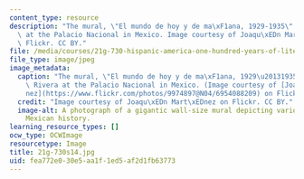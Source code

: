 ```yaml
---
content_type: resource
description: "The mural, \"El mundo de hoy y de ma\xF1ana, 1929-1935\" by Diego Rivera\
  \ at the Palacio Nacional in Mexico. Image courtesy of Joaqu\xEDn Mart\xEDnez on\
  \ Flickr. CC BY."
file: /media/courses/21g-730-hispanic-america-one-hundred-years-of-literature-and-film-spring-2014/fea772e030e5aa1f1ed5af2d1fb63773_21g-730s14.jpg
file_type: image/jpeg
image_metadata:
  caption: "The mural, \"El mundo de hoy y de ma\xF1ana, 1929\u20131935\" by Diego\
    \ Rivera at the Palacio Nacional in Mexico. (Image courtesy of [Joaqu\xEDn Mart\xED\
    nez](https://www.flickr.com/photos/9974897@N04/6954088209) on Flickr. CC BY.)"
  credit: "Image courtesy of Joaqu\xEDn Mart\xEDnez on Flickr. CC BY."
  image-alt: A photograph of a gigantic wall-size mural depicting various scenes representing
    Mexican history.
learning_resource_types: []
ocw_type: OCWImage
resourcetype: Image
title: 21g-730s14.jpg
uid: fea772e0-30e5-aa1f-1ed5-af2d1fb63773
---
```

